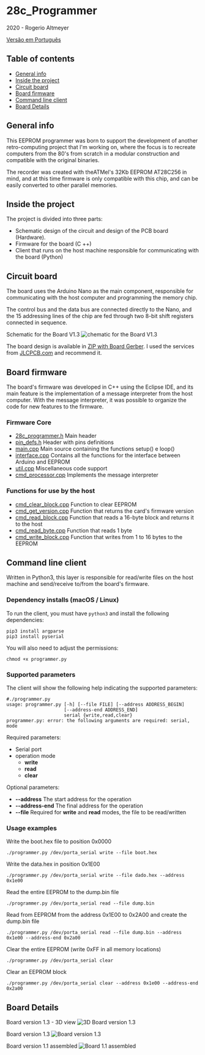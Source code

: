 # 28c_Programmer

2020 - Rogerio Altmeyer

[Versão em Português](https://github.com/raltmeyer/28c_programmer/blob/master/README_ptbr.md)

## Table of contents
* [General info](#basic-description)
* [Inside the project](#inside-the-project)
* [Circuit board](#circuit-board)
* [Board firmware](#board-firmware)
* [Command line client](#command-line-client)
* [Board Details](#board-details)

## General info

This EEPROM programmer was born to support the development of another retro-computing project that I'm working on, where the focus is to recreate computers from the 80's from scratch in a modular construction and compatible with the original binaries.

The recorder was created with theATMel's 32Kb EEPROM AT28C256 in mind, and at this time firmware is only compatible with this chip, and can be easily converted to other parallel memories.

## Inside the project

The project is divided into three parts:
- Schematic design of the circuit and design of the PCB board (Hardware).
- Firmware for the board (C ++)
- Client that runs on the host machine responsible for communicating with the board (Python)


## Circuit board

The board uses the Arduino Nano as the main component, responsible for communicating with the host computer and programming the memory chip.

The control bus and the data bus are connected directly to the Nano, and the 15 addressing lines of the chip are fed through two 8-bit shift registers connected in sequence.

Schematic for the Board V1.3
![chematic for the Board V1.3](https://github.com/raltmeyer/28c_programmer/blob/master/28c_programmer_board/Schematic_eeprom28_programmer.png)

The board design is available in [ZIP with Board Gerber](https://github.com/raltmeyer/28c_programmer/blob/master/28c_programmer_board/Gerber_eeprom28_programmer.zip). 
I used the services from [JLCPCB.com](https://jlcpcb.com) and recommend it.

## Board firmware

The board's firmware was developed in C++ using the Eclipse IDE, and its main feature is the implementation of a message interpreter from the host computer. With the message interpreter, it was possible to organize the code for new features to the firmware.

### Firmware Core
- [28c_programmer.h](https://github.com/raltmeyer/28c_programmer/blob/master/28c_programmer_firmware/28c_programmer.h) Main header
- [pin_defs.h](https://github.com/raltmeyer/28c_programmer/blob/master/28c_programmer_firmware/pin_defs.h) Header with pins definitions
- [main.cpp](https://github.com/raltmeyer/28c_programmer/blob/master/28c_programmer_firmware/main.cpp) Main source containing the functions setup() e loop()
- [interface.cpp](https://github.com/raltmeyer/28c_programmer/blob/master/28c_programmer_firmware/interface.cpp) Contains all the functions for the interface between Arduino and EEPROM
- [util.cpp](https://github.com/raltmeyer/28c_programmer/blob/master/28c_programmer_firmware/util.cpp) Miscellaneous code support
- [cmd_processor.cpp](https://github.com/raltmeyer/28c_programmer/blob/master/28c_programmer_firmware/cmd_processor.cpp) Implements the message interpreter

### Functions for use by the host
- [cmd_clear_block.cpp](https://github.com/raltmeyer/28c_programmer/blob/master/28c_programmer_firmware/cmd_clear_block.cpp) Function to clear EEPROM
- [cmd_get_version.cpp](https://github.com/raltmeyer/28c_programmer/blob/master/28c_programmer_firmware/cmd_get_version.cpp) Function that returns the card's firmware version
- [cmd_read_block.cpp](https://github.com/raltmeyer/28c_programmer/blob/master/28c_programmer_firmware/cmd_read_block.cpp) Function that reads a 16-byte block and returns it to the host
- [cmd_read_byte.cpp](https://github.com/raltmeyer/28c_programmer/blob/master/28c_programmer_firmware/cmd_read_byte.cpp) Function that reads 1 byte
- [cmd_write_block.cpp](https://github.com/raltmeyer/28c_programmer/blob/master/28c_programmer_firmware/cmd_write_block.cpp) Function that writes from 1 to 16 bytes to the EEPROM

## Command line client

Written in Python3, this layer is responsible for read/write files on the host machine and send/receive to/from the board's firmware.

### Dependency installs (macOS / Linux)

To run the client, you must have `python3` and install the following dependencies:
```
pip3 install argparse
pip3 install pyserial
```

You will also need to adjust the permissions:
```
chmod +x programmer.py
```

### Supported parameters
The client will show the following help indicating the supported parameters:
```
#./programmer.py
usage: programmer.py [-h] [--file FILE] [--address ADDRESS_BEGIN]
                     [--address-end ADDRESS_END]
                     serial {write,read,clear}
programmer.py: error: the following arguments are required: serial, mode
```

Required parameters:
- Serial port
- operation mode
	- **write**
	- **read**
	- **clear**

Optional parameters:
- **--address** The start address for the operation
- **--address-end** The final address for the operation
- **--file** Required for **write** and **read** modes, the file to be read/written


### Usage examples

Write the boot.hex file to position 0x0000
```
./programmer.py /dev/porta_serial write --file boot.hex 
```

Write the data.hex in position 0x1E00
```
./programmer.py /dev/porta_serial write --file dado.hex --address 0x1e00
```

Read the entire EEPROM to the dump.bin file
```
./programmer.py /dev/porta_serial read --file dump.bin 
```

Read from EEPROM from the address 0x1E00 to 0x2A00 and create the dump.bin file
```
./programmer.py /dev/porta_serial read --file dump.bin --address 0x1e00 --address-end 0x2a00
```

Clear the entire EEPROM (write 0xFF in all memory locations)
```
./programmer.py /dev/porta_serial clear
```

Clear an EEPROM block
```
./programmer.py /dev/porta_serial clear --address 0x1e00 --address-end 0x2a00
```


## Board Details

Board version 1.3 - 3D view
![3D Board version 1.3](https://github.com/raltmeyer/28c_programmer/blob/master/28c_programmer_board/PCB_3D_eeprom28_programmer.png)

Board version 1.3
![Board version 1.3](https://github.com/raltmeyer/28c_programmer/blob/master/28c_programmer_board/PCB_eeprom28_programmer.png)

Board version 1.1 assembled
![Board 1.1 assembled](https://github.com/raltmeyer/28c_programmer/blob/master/28c_programmer_board/img_board_rev1.png)

